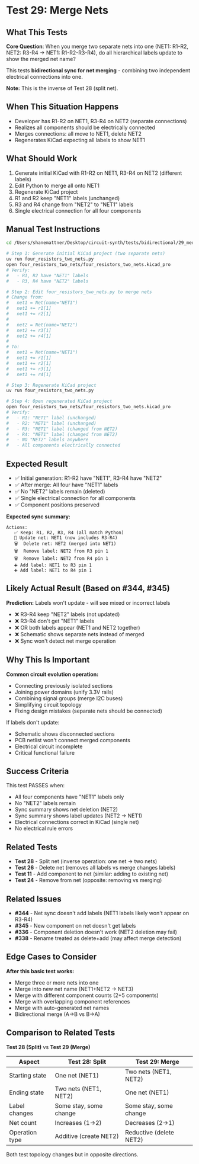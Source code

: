 # Test 29: Merge Nets

## What This Tests

**Core Question**: When you merge two separate nets into one (NET1: R1-R2, NET2: R3-R4 → NET1: R1-R2-R3-R4), do all hierarchical labels update to show the merged net name?

This tests **bidirectional sync for net merging** - combining two independent electrical connections into one.

**Note:** This is the inverse of Test 28 (split net).

## When This Situation Happens

- Developer has R1-R2 on NET1, R3-R4 on NET2 (separate connections)
- Realizes all components should be electrically connected
- Merges connections: all move to NET1, delete NET2
- Regenerates KiCad expecting all labels to show NET1

## What Should Work

1. Generate initial KiCad with R1-R2 on NET1, R3-R4 on NET2 (different labels)
2. Edit Python to merge all onto NET1
3. Regenerate KiCad project
4. R1 and R2 keep "NET1" labels (unchanged)
5. R3 and R4 change from "NET2" to "NET1" labels
6. Single electrical connection for all four components

## Manual Test Instructions

```bash
cd /Users/shanemattner/Desktop/circuit-synth/tests/bidirectional/29_merge_nets

# Step 1: Generate initial KiCad project (two separate nets)
uv run four_resistors_two_nets.py
open four_resistors_two_nets/four_resistors_two_nets.kicad_pro
# Verify:
#   - R1, R2 have "NET1" labels
#   - R3, R4 have "NET2" labels

# Step 2: Edit four_resistors_two_nets.py to merge nets
# Change from:
#   net1 = Net(name="NET1")
#   net1 += r1[1]
#   net1 += r2[1]
#
#   net2 = Net(name="NET2")
#   net2 += r3[1]
#   net2 += r4[1]
#
# To:
#   net1 = Net(name="NET1")
#   net1 += r1[1]
#   net1 += r2[1]
#   net1 += r3[1]
#   net1 += r4[1]

# Step 3: Regenerate KiCad project
uv run four_resistors_two_nets.py

# Step 4: Open regenerated KiCad project
open four_resistors_two_nets/four_resistors_two_nets.kicad_pro
# Verify:
#   - R1: "NET1" label (unchanged)
#   - R2: "NET1" label (unchanged)
#   - R3: "NET1" label (changed from NET2)
#   - R4: "NET1" label (changed from NET2)
#   - NO "NET2" labels anywhere
#   - All components electrically connected
```

## Expected Result

- ✅ Initial generation: R1-R2 have "NET1", R3-R4 have "NET2"
- ✅ After merge: All four have "NET1" labels
- ✅ No "NET2" labels remain (deleted)
- ✅ Single electrical connection for all components
- ✅ Component positions preserved

**Expected sync summary:**
```
Actions:
   ✅ Keep: R1, R2, R3, R4 (all match Python)
   🔌 Update net: NET1 (now includes R3-R4)
   🗑️  Delete net: NET2 (merged into NET1)
   🗑️  Remove label: NET2 from R3 pin 1
   🗑️  Remove label: NET2 from R4 pin 1
   ➕ Add label: NET1 to R3 pin 1
   ➕ Add label: NET1 to R4 pin 1
```

## Likely Actual Result (Based on #344, #345)

**Prediction:** Labels won't update - will see mixed or incorrect labels

- ❌ R3-R4 keep "NET2" labels (not updated)
- ❌ R3-R4 don't get "NET1" labels
- ❌ OR both labels appear (NET1 and NET2 together)
- ❌ Schematic shows separate nets instead of merged
- ❌ Sync won't detect net merge operation

## Why This Is Important

**Common circuit evolution operation:**
- Connecting previously isolated sections
- Joining power domains (unify 3.3V rails)
- Combining signal groups (merge I2C buses)
- Simplifying circuit topology
- Fixing design mistakes (separate nets should be connected)

If labels don't update:
- Schematic shows disconnected sections
- PCB netlist won't connect merged components
- Electrical circuit incomplete
- Critical functional failure

## Success Criteria

This test PASSES when:
- All four components have "NET1" labels only
- No "NET2" labels remain
- Sync summary shows net deletion (NET2)
- Sync summary shows label updates (NET2 → NET1)
- Electrical connections correct in KiCad (single net)
- No electrical rule errors

## Related Tests

- **Test 28** - Split net (inverse operation: one net → two nets)
- **Test 26** - Delete net (removes all labels vs merge changes labels)
- **Test 11** - Add component to net (similar: adding to existing net)
- **Test 24** - Remove from net (opposite: removing vs merging)

## Related Issues

- **#344** - Net sync doesn't add labels (NET1 labels likely won't appear on R3-R4)
- **#345** - New component on net doesn't get labels
- **#336** - Component deletion doesn't work (NET2 deletion may fail)
- **#338** - Rename treated as delete+add (may affect merge detection)

## Edge Cases to Consider

**After this basic test works:**
- Merge three or more nets into one
- Merge into new net name (NET1+NET2 → NET3)
- Merge with different component counts (2+5 components)
- Merge with overlapping component references
- Merge with auto-generated net names
- Bidirectional merge (A→B vs B→A)

## Comparison to Related Tests

**Test 28 (Split)** vs **Test 29 (Merge)**

| Aspect | Test 28: Split | Test 29: Merge |
|--------|---------------|----------------|
| Starting state | One net (NET1) | Two nets (NET1, NET2) |
| Ending state | Two nets (NET1, NET2) | One net (NET1) |
| Label changes | Some stay, some change | Some stay, some change |
| Net count | Increases (1→2) | Decreases (2→1) |
| Operation type | Additive (create NET2) | Reductive (delete NET2) |

Both test topology changes but in opposite directions.
